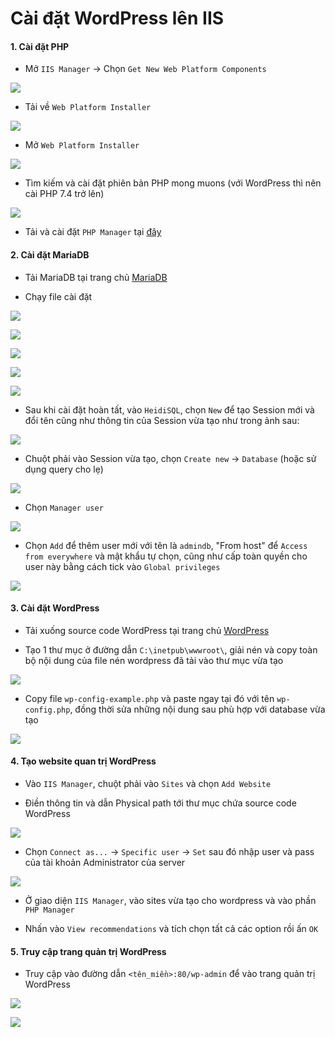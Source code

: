 # Cài đặt WordPress lên IIS

#### 1. Cài đặt PHP

- Mở ```IIS Manager``` -> Chọn ```Get New Web Platform Components```

![](./images/get_new_web_platform.png)

- Tải về ```Web Platform Installer```

![](./images/install_wpi.png)

- Mở ```Web Platform Installer```

![](./images/open_wpi.png)

- Tìm kiếm và cài đặt phiên bản PHP mong muons (với WordPress thì nên cài PHP 7.4 trở lên)

![](./images/install_php.png)

- Tải và cài đặt ```PHP Manager``` tại [đây](https://www.iis.net/downloads/community/2018/05/php-manager-150-for-iis-10)

#### 2. Cài đặt MariaDB

- Tải MariaDB tại trang chủ [MariaDB](https://mariadb.org/download/?t=mariadb&p=mariadb&r=10.6.5&os=windows&cpu=x86_64&pkg=msi&m=inet)

- Chạy file cài đặt

![](./images/setup_mariadb_1.png)

![](./images/setup_mariadb_2.png)

![](./images/setup_mariadb_3.png)

![](./images/setup_mariadb_4.png)

![](./images/setup_mariadb_5.png)

- Sau khi cài đặt hoàn tất, vào ```HeidiSQL```, chọn ```New``` để tạo Session mới và đổi tên cũng như thông tin của Session vừa tạo như trong ảnh sau:

![](./images/heidi_sql.png)

- Chuột phải vào Session vừa tạo, chọn ```Create new``` -> ```Database``` (hoặc sử dụng query cho lẹ)

![](./images/new_database.png)

- Chọn ```Manager user```

![](./images/new_user.png)

- Chọn ```Add``` để thêm user mới với tên là ```admindb```, "From host" để ```Access from everywhere``` và mật khẩu tự chọn, cũng như cấp toàn quyền cho user này bằng cách tick vào ```Global privileges```

![](./images/admindb.png)

#### 3. Cài đặt WordPress

- Tải xuống source code WordPress tại trang chủ [WordPress](https://wordpress.org/download/)

- Tạo 1 thư mục ở đường dẫn ```C:\inetpub\wwwroot\```, giải nén và copy toàn bộ nội dung của file nén wordpress đã tải vào thư mục vừa tạo

![](./images/extract_n_copy.png)

- Copy file ```wp-config-example.php``` và paste ngay tại đó với tên ```wp-config.php```, đồng thời sửa những nội dung sau phù hợp với database vừa tạo

![](./images/wp-config.png)

#### 4. Tạo website quan trị WordPress

- Vào ```IIS Manager```, chuột phải vào ```Sites``` và chọn ```Add Website```

- Điền thông tin và dẫn Physical path tới thư mục chứa source code WordPress

![](./images/add_website.png)

- Chọn ```Connect as...``` -> ```Specific user``` -> ```Set``` sau đó nhập user và pass của tài khoản Administrator của server

![](./images/connect_as.png)

- Ở giao diện ```IIS Manager```, vào sites vừa tạo cho wordpress và vào phần ```PHP Manager```

- Nhấn vào ```View recommendations``` và tích chọn tất cả các option rồi ấn ```OK```

#### 5. Truy cập trang quản trị WordPress

- Truy cập vào đường dẫn ```<tên_miền>:80/wp-admin``` để vào trang quản trị WordPress

![](./images/choose_language.png)

![](./images/done.png)
